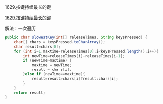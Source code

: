 1629.按键持续最长的键

[1629.按键持续最长的键
](https://leetcode-cn.com/problems/slowest-key/)

解法：一次遍历

```java
public char slowestKey(int[] releaseTimes, String keysPressed) {
    char[] chars = keysPressed.toCharArray();
    char result=chars[0];
    for (int i=1,maxtime=releaseTimes[0];i<keysPressed.length();i++){
        int newTime=releaseTimes[i]-releaseTimes[i-1];
        if (newTime>maxtime) {
            maxtime = newTime;
            result = chars[i];
        }else if (newTime==maxtime){
            result=result>chars[i]?result:chars[i];
        }
    }
    return result;
}
```

